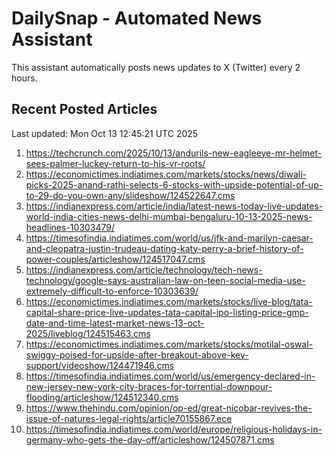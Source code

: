 # DailySnap - Automated News Assistant

This assistant automatically posts news updates to X (Twitter) every 2 hours.

## Recent Posted Articles

Last updated: Mon Oct 13 12:45:21 UTC 2025

1. https://techcrunch.com/2025/10/13/andurils-new-eagleeye-mr-helmet-sees-palmer-luckey-return-to-his-vr-roots/
2. https://economictimes.indiatimes.com/markets/stocks/news/diwali-picks-2025-anand-rathi-selects-6-stocks-with-upside-potential-of-up-to-29-do-you-own-any/slideshow/124522647.cms
3. https://indianexpress.com/article/india/latest-news-today-live-updates-world-india-cities-news-delhi-mumbai-bengaluru-10-13-2025-news-headlines-10303479/
4. https://timesofindia.indiatimes.com/world/us/jfk-and-marilyn-caesar-and-cleopatra-justin-trudeau-dating-katy-perry-a-brief-history-of-power-couples/articleshow/124517047.cms
5. https://indianexpress.com/article/technology/tech-news-technology/google-says-australian-law-on-teen-social-media-use-extremely-difficult-to-enforce-10303639/
6. https://economictimes.indiatimes.com/markets/stocks/live-blog/tata-capital-share-price-live-updates-tata-capital-ipo-listing-price-gmp-date-and-time-latest-market-news-13-oct-2025/liveblog/124515463.cms
7. https://economictimes.indiatimes.com/markets/stocks/motilal-oswal-swiggy-poised-for-upside-after-breakout-above-key-support/videoshow/124471946.cms
8. https://timesofindia.indiatimes.com/world/us/emergency-declared-in-new-jersey-new-york-city-braces-for-torrential-downpour-flooding/articleshow/124512340.cms
9. https://www.thehindu.com/opinion/op-ed/great-nicobar-revives-the-issue-of-natures-legal-rights/article70155867.ece
10. https://timesofindia.indiatimes.com/world/europe/religious-holidays-in-germany-who-gets-the-day-off/articleshow/124507871.cms
